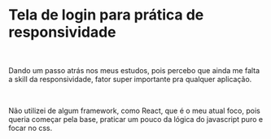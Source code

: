 <h1><strong>Tela de login para prática de responsividade</strong></h1> <br>
<p>Dando um passo atrás nos meus estudos, pois percebo que ainda me falta a skill da responsividade, fator super importante pra qualquer aplicação.</p> <br>
<p>Não utilizei de algum framework, como React, que é o meu atual foco, pois queria começar pela base, praticar um pouco da lógica do javascript puro e focar no css.</p>
